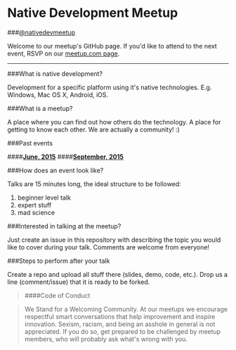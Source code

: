 # Native Development Meetup

###[@nativedevmeetup](https://twitter.com/nativedevmeetup)

Welcome to our meetup's GitHub page. If you'd like to attend to the next event, RSVP on our [meetup.com page](http://www.meetup.com/Native-Development-Meetup/).

----------
###What is native development?

Development for a specific platform using it's native technologies. E.g. Windows, Mac OS X, Android, iOS.

###What is a meetup?

A place where you can find out how others do the technology. A place for getting to know each other. We are actually a community! :)

###Past events

####**[June, 2015](https://github.com/NativeDevelopmentMeetup/NativeDevelopmentMeetup/blob/master/presentations/June/June.md)**
####**[September, 2015](https://github.com/NativeDevelopmentMeetup/NativeDevelopmentMeetup/blob/master/presentations/September/September.md)**

###How does an event look like?

Talks are 15 minutes long, the ideal structure to be followed:

1. beginner level talk
2. expert stuff
3. mad science

###Interested in talking at the meetup?

Just create an issue in this repository with describing the topic you would like to cover during your talk. Comments are welcome from everyone!

###Steps to perform after your talk

Create a repo and upload all stuff there (slides, demo, code, etc.). Drop us a line (comment/issue) that it is ready to be forked.

> ####Code of Conduct

> We Stand for a Welcoming Community. At our meetups we encourage respectful smart conversations that help improvement and inspire innovation. Sexism, racism, and being an asshole in general is not appreciated. If you do so, get prepared to be challenged by meetup members, who will probably ask what's wrong with you.
